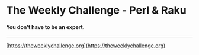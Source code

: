 # The Weekly Challenge - Perl & Raku
#### You don't have to be an expert.

****

[https://theweeklychallenge.org](https://theweeklychallenge.org)
